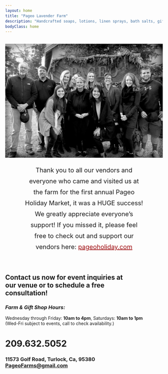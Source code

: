 ```yaml
---
layout: home
title: "Pageo Lavender Farm"
description: "Handcrafted soaps, lotions, linen sprays, bath salts, gift boxes, baskets and other unique items."
bodyClass: home
---
```

<br>
<img width="900" src="/assets/img/phm_holiday3.jpg">
<br>
<p style="padding-left: 60px; padding-right: 60px; text-align: center; font-size: 20px; line-height: 35px;">
Thank you to all our vendors and everyone who came and visited us at the farm for the first annual Pageo Holiday Market, it was a HUGE success! We greatly appreciate everyone’s support! If you missed it, please feel free to check out and support our vendors here: <a href="https://www.pageoholiday.com/" style="color: #9e0b0f;" target="_blank">pageoholiday.com</a>
</p>

<br>

## Contact us now for event inquiries at<br>our venue or to schedule a free<br>consultation!

### *Farm & Gift Shop Hours:*
Wednesday through Friday: **10am to 4pm**, Saturdays: **10am to 1pm**<br>
(Wed-Fri subject to events, call to check availability.)<br>

# 209.632.5052
 
### 11573 Golf Road, Turlock, Ca, 95380<br>PageoFarms@gmail.com

## <br>
